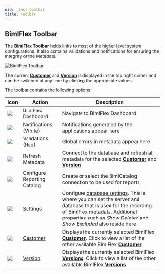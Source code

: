 ```yaml
---
uid: _incl-toolbar
title: Toolbar
---
```


## BimlFlex Toolbar

The **BimlFlex Toolbar** holds links to most of the higher level system configurations. It also contains validations and notifications for ensuring the integrity of the Metadata.

![BimlFlex Toolbar](images/bimlflex-app-title-bar.png "BimlFlex Toolbar")

The current [**Customer**](xref:bimlflex-concepts-customer) and [**Version**](xref:bimlflex-concepts-version) is displayed in the top right corner and can be switched at any time by clicking the appropriate values.

The toolbar contains the following options:

| Icon | Action | Description |
| ---- | ------ | ----------- |
| <img src="images/svg-icons/BimlFlex.svg"/> | <span class="nowrap-col m-5">BimlFlex Dashboard</span> | Navigate to BimlFlex Dashboard |
| <div class="icon-col m-5"><img src="images/svg-icons/alert.svg"/></div> | <span class="nowrap-col m-5">Notifications (White)</span> | Notifications generated by the applications appear here |
| <div class="icon-col m-5"><img src="images/svg-icons/alert.svg"/></div> | <span class="nowrap-col m-5">Validations (Red)</span> | Global errors in metadata appear here |
| <div class="icon-col m-5"><img src="images/svg-icons/refresh.svg"/></div> | <span class="nowrap-col m-5">Refresh Metadata</span> | Connect to the database and refresh all metadata for the selected **[Customer](xref:bimlflex-concepts-customer)** and **[Version](xref:bimlflex-concepts-version)** |
| <div class="icon-col m-5"><img src="images/svg-icons/biml-catalog-connection.svg"/></div> | <span class="nowrap-col m-5">Configure Reporting Catalog</span> | Create or select the BimlCatalog connection to be used for reports |
| <div class="icon-col m-5"><img src="images/svg-icons/portal-settings.svg"/></div> | <span class="nowrap-col m-5">[Settings](xref:bimlflex-application-database-settings)</span> | Configure [database settings](xref:bimlflex-application-database-settings). This is where you can set the server and database that is used for the recording of BimlFlex metadata. Additional properties such as *Show Deleted* and *Show Excluded* also reside here |
| <div class="icon-col m-5"><img src="images/svg-icons/customers.svg"/></div> | <span class="nowrap-col m-5">[Customer](xref:bimlflex-concepts-customer)</span>|Displays the currently selected BimlFlex **[Customer](xref:bimlflex-concepts-customer)**. Click to view a list of the other available BimlFlex **[Customer](xref:bimlflex-concepts-customer)** |
| <div class="icon-col m-5"><img src="images/svg-icons/versions.svg"/></div> | <span class="nowrap-col m-5">[Version](xref:bimlflex-concepts-version)</span>|Displays the currently selected BimlFlex **[Versions](xref:bimlflex-concepts-version)**. Click to view a list of the other available BimlFlex **[Versions](xref:bimlflex-concepts-version)** |
